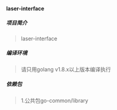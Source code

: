 #### laser-interface

##### 项目简介
> laser-interface

##### 编译环境
> 请只用golang v1.8.x以上版本编译执行

##### 依赖包
> 1.公共包go-common/library
